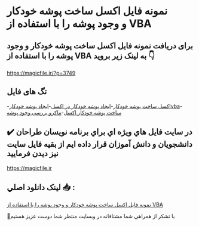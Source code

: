# نمونه فایل اکسل ساخت پوشه خودکار و وجود پوشه را با استفاده از VBA

## برای دریافت نمونه فایل اکسل ساخت پوشه خودکار و وجود پوشه را با استفاده از VBA به لینک زیر بروید 👇

https://magicfile.ir/?p=3749

## تگ های فایل

-[اکسل ساخت پوشه خودکار](https://magicfile.ir/product/%d8%a7%da%a9%d8%b3%d9%84-%d8%b3%d8%a7%d8%ae%d8%aa-%d9%be%d9%88%d8%b4%d9%87-%d8%ae%d9%88%d8%af%da%a9%d8%a7%d8%b1-%d9%88%d8%ac%d9%88%d8%af-%d9%be%d9%88%d8%b4%d9%87-%d8%b1%d8%a7-%d8%a8%d8%a7-%d8%a7%d8%b3%d8%aa%d9%81%d8%a7%d8%af%d9%87-vba/)-[ایجاد پوشه خودکار در اکسل](https://magicfile.ir/product/%d8%a7%da%a9%d8%b3%d9%84-%d8%b3%d8%a7%d8%ae%d8%aa-%d9%be%d9%88%d8%b4%d9%87-%d8%ae%d9%88%d8%af%da%a9%d8%a7%d8%b1-%d9%88%d8%ac%d9%88%d8%af-%d9%be%d9%88%d8%b4%d9%87-%d8%b1%d8%a7-%d8%a8%d8%a7-%d8%a7%d8%b3%d8%aa%d9%81%d8%a7%d8%af%d9%87-vba/)-[ایجاد پوشه خودکارvba](https://magicfile.ir/product/%d8%a7%da%a9%d8%b3%d9%84-%d8%b3%d8%a7%d8%ae%d8%aa-%d9%be%d9%88%d8%b4%d9%87-%d8%ae%d9%88%d8%af%da%a9%d8%a7%d8%b1-%d9%88%d8%ac%d9%88%d8%af-%d9%be%d9%88%d8%b4%d9%87-%d8%b1%d8%a7-%d8%a8%d8%a7-%d8%a7%d8%b3%d8%aa%d9%81%d8%a7%d8%af%d9%87-vba/)-[ساخت پوشه خودکار اکسل](https://magicfile.ir/product/%d8%a7%da%a9%d8%b3%d9%84-%d8%b3%d8%a7%d8%ae%d8%aa-%d9%be%d9%88%d8%b4%d9%87-%d8%ae%d9%88%d8%af%da%a9%d8%a7%d8%b1-%d9%88%d8%ac%d9%88%d8%af-%d9%be%d9%88%d8%b4%d9%87-%d8%b1%d8%a7-%d8%a8%d8%a7-%d8%a7%d8%b3%d8%aa%d9%81%d8%a7%d8%af%d9%87-vba/)-[ماکرو بررسی وجود پوشه](https://magicfile.ir/product/%d8%a7%da%a9%d8%b3%d9%84-%d8%b3%d8%a7%d8%ae%d8%aa-%d9%be%d9%88%d8%b4%d9%87-%d8%ae%d9%88%d8%af%da%a9%d8%a7%d8%b1-%d9%88%d8%ac%d9%88%d8%af-%d9%be%d9%88%d8%b4%d9%87-%d8%b1%d8%a7-%d8%a8%d8%a7-%d8%a7%d8%b3%d8%aa%d9%81%d8%a7%d8%af%d9%87-vba/)

## ✔️ در سايت فايل هاي ويژه اي براي برنامه نويسان طراحان دانشجويان و دانش آموزان قرار داده ايم از بقيه فايل سايت نيز ديدن فرماييد

https://magicfile.ir


## لينک دانلود اصلي 📥 :

[نمونه فایل اکسل ساخت پوشه خودکار و وجود پوشه را با استفاده از VBA](https://magicfile.ir/product/%d8%a7%da%a9%d8%b3%d9%84-%d8%b3%d8%a7%d8%ae%d8%aa-%d9%be%d9%88%d8%b4%d9%87-%d8%ae%d9%88%d8%af%da%a9%d8%a7%d8%b1-%d9%88%d8%ac%d9%88%d8%af-%d9%be%d9%88%d8%b4%d9%87-%d8%b1%d8%a7-%d8%a8%d8%a7-%d8%a7%d8%b3%d8%aa%d9%81%d8%a7%d8%af%d9%87-vba/) 


🙏با تشکر از همراهي شما مشتاقانه در وبسایت منتظر شما دوست عزیز هستیم

